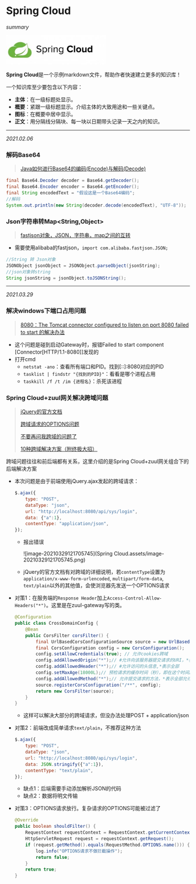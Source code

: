 # Spring Cloud

*summary*

<img src="./Spring.assets/u=4247047143,2462685194&fm=26&gp=0.jpg" alt="u=4247047143,2462685194&fm=26&gp=0" style="zoom:80%;" />

**Spring Cloud**是一个示例markdown文件，帮助作者快速建立更多的知识库！

一个知识库至少要包含以下内容：

- **主体**：在一级标题处显示。
- **概要**：紧跟一级标题显示。介绍主体的大致用途和一些关键点。
- **图标**：在概要中居中显示。
- **正文**：用分隔线分隔块、每一块以日期带头记录一天之内的知识。

---

*2021.02.06*

### 解码Base64

> [Java如何进行Base64的编码(Encode)与解码(Decode)](https://www.cnblogs.com/alter888/p/9140732.html)

```java
final Base64.Decoder decoder = Base64.getDecoder();
final Base64.Encoder encoder = Base64.getEncoder();
final String encodedText = "假设这是一个Base64编码";
//解码
System.out.println(new String(decoder.decode(encodedText), "UTF-8"));
```

### Json字符串转Map<String,Object>

> [fastjson对象，JSON，字符串，map之间的互转](https://www.cnblogs.com/heqiyoujing/p/9840424.html)

- 需要使用alibaba的fastjson，`import com.alibaba.fastjson.JSON;`

```java
//String 转 Json对象
JSONObject jsonObject = JSONObject.parseObject(jsonString);
//json对象转string
String jsonString = jsonObject.toJSONString();
```

---

*2021.03.29*

### 解决windows下端口占用问题

> [8080：The Tomcat connector configured to listen on port 8080 failed to start 的解决办法](https://blog.csdn.net/weixin_44259720/article/details/104521766)

- 这个问题是碰到启动Gateway时，报错Failed to start component [Connector[HTTP/1.1-8080]]发现的
- 打开cmd
  - `netstat -ano`：查看所有端口和PID。找到[::]:8080对应的PID
  - `tasklist | findstr "{找到的PID}"`：看看是哪个进程占用
  - `taskkill /f /t /im {进程名}`：杀死该进程

### Spring Cloud+zuul网关解决跨域问题

> [jQuery的官方文档](https://api.jquery.com/jquery.ajax/)
>
> [跨域请求的OPTIONS问题](https://blog.csdn.net/achang07/article/details/79380990)
>
> [不要再问我跨域的问题了](https://segmentfault.com/a/1190000015597029)
>
> [10种跨域解决方案（附终极大招）](https://juejin.cn/post/6844904126246027278#heading-34)

跨域问题往往和前后端都有关系，这里介绍的是Spring Cloud+zuul网关组合下的后端解决方案

- 本次问题是由于前端使用jQuery.ajax发起的跨域请求：

  ```js
  $.ajax({
      type: "POST",
      dataType: "json",
      url: "http://localhost:8080/api/sys/login",
      data: {"a":1},
      contentType: "application/json",
  });
  ```

  - 报出错误

    ![image-20210329121705745](Spring Cloud.assets/image-20210329121705745.png)

  - jQuery的官方文档有对跨域的详细说明，若`contentType`设置为`application/x-www-form-urlencoded`, `multipart/form-data`, `text/plain`以外的其他值，会使浏览器先发送一个OPTIONS请求

- 对策1：在服务端的`Response Header`加上`Access-Control-Allow-Headers("*")`。这里是在zuul-gateway写的类。

  ```java
  @Configuration
  public class CrossDomainConfig {
      @Bean
      public CorsFilter corsFilter() {
          final UrlBasedCorsConfigurationSource source = new UrlBasedCorsConfigurationSource();
          final CorsConfiguration config = new CorsConfiguration();
          config.setAllowCredentials(true); // 允许cookies跨域
          config.addAllowedOrigin("*");// #允许向该服务器提交请求的URI，*表示全部允许
          config.addAllowedHeader("*");// #允许访问的头信息,*表示全部
          config.setMaxAge(18000L);// 预检请求的缓存时间（秒），即在这个时间段里，对于相同的跨域请求不会再预检了
          config.addAllowedMethod("*");// 允许提交请求的方法，*表示全部允许
          source.registerCorsConfiguration("/**", config);
          return new CorsFilter(source);
      }
  }
  ```

  - 这样可以解决大部分的跨域请求，但没办法处理POST + application/json

- 对策2：前端改成简单请求`text/plain`，不推荐这种方法

  ```js
  $.ajax({
      type: "POST",
      dataType: "json",
      url: "http://localhost:8080/api/sys/login",
      data: JSON.stringify({"a":1}),
      contentType: "text/plain",
  });
  ```

  - 缺点1：后端需要手动添加解析JSON的代码
  - 缺点2：数据将明文传输

- 对策3：OPTIONS请求放行。复杂请求的OPTIONS可能被过滤了

  ```java
  @Override
  public boolean shouldFilter() {
      RequestContext requestContext = RequestContext.getCurrentContext();
      HttpServletRequest request = requestContext.getRequest();
      if (request.getMethod().equals(RequestMethod.OPTIONS.name())) {
          log.info("OPTIONS请求不做拦截操作");
          return false;
      }
      return true;
  }
  ```

  

